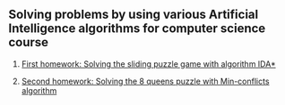 ## Solving problems by using various Artificial Intelligence algorithms for computer science course 

1. [First homework: Solving the sliding puzzle game with algorithm IDA*](https://github.com/stiliangoranov/artificial-intelligence-university-tasks/tree/master/homework1_IDAstar)

2. [Second homework: Solving the 8 queens puzzle with Min-conflicts algorithm](https://github.com/stiliangoranov/artificial-intelligence-university-tasks/tree/master/homework2_eight_queens_puzzle)
